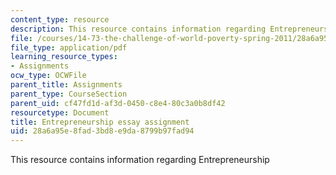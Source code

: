 ```yaml
---
content_type: resource
description: This resource contains information regarding Entrepreneurship
file: /courses/14-73-the-challenge-of-world-poverty-spring-2011/28a6a95e8fad3bd8e9da8799b97fad94_MIT14_73S11_entre.pdf
file_type: application/pdf
learning_resource_types:
- Assignments
ocw_type: OCWFile
parent_title: Assignments
parent_type: CourseSection
parent_uid: cf47fd1d-af3d-0450-c8e4-80c3a0b8df42
resourcetype: Document
title: Entrepreneurship essay assignment
uid: 28a6a95e-8fad-3bd8-e9da-8799b97fad94
---
```

This resource contains information regarding Entrepreneurship

